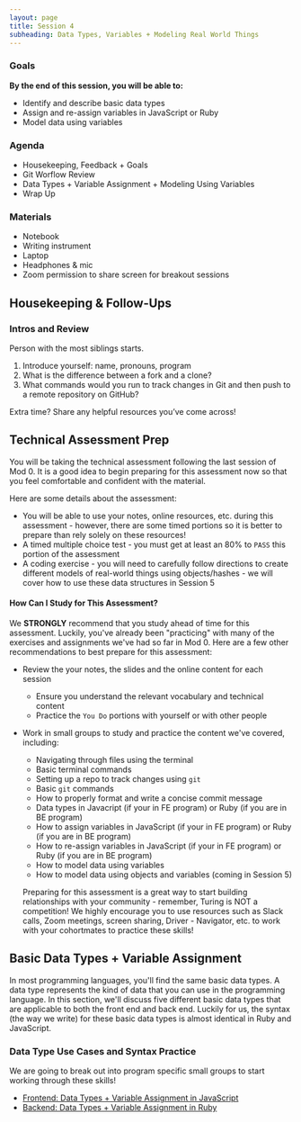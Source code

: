 ```yaml
---
layout: page
title: Session 4
subheading: Data Types, Variables + Modeling Real World Things
---
```

### Goals
**By the end of this session, you will be able to:**    
- Identify and describe basic data types
- Assign and re-assign variables in JavaScript or Ruby
- Model data using variables

### Agenda
- Housekeeping, Feedback + Goals
- Git Worflow Review
- Data Types + Variable Assignment + Modeling Using Variables
- Wrap Up

### Materials
- Notebook
- Writing instrument
- Laptop
- Headphones & mic
- Zoom permission to share screen for breakout sessions

## Housekeeping & Follow-Ups

<div class="try-it">
  <h3>Intros and Review</h3>
  <p>Person with the most siblings starts.</p>
  <ol>
    <li>Introduce yourself: name, pronouns, program</li>
    <li>What is the difference between a fork and a clone?</li>
    <li>What commands would you run to track changes in Git and then push to a remote repository on GitHub?</li>
  </ol>
  <p>Extra time? Share any helpful resources you’ve come across!</p>
</div>

## Technical Assessment Prep
You will be taking the technical assessment following the last session of Mod 0. It is a good idea to begin preparing for this assessment now so that you feel comfortable and confident with the material.

Here are some details about the assessment:
- You will be able to use your notes, online resources, etc. during this assessment - however, there are some timed portions so it is better to prepare than rely solely on these resources!
- A timed multiple choice test - you must get at least an 80% to `PASS` this portion of the assessment
- A coding exercise - you will need to carefully follow directions to create different models of real-world things using objects/hashes - we will cover how to use these data structures in Session 5

#### How Can I Study for This Assessment?
We **STRONGLY** recommend that you study ahead of time for this assessment. Luckily, you've already been "practicing" with many of the exercises and assignments we've had so far in Mod 0. Here are a few other recommendations to best prepare for this assessment:
- Review the your notes, the slides and the online content for each session
  - Ensure you understand the relevant vocabulary and technical content
  - Practice the `You Do` portions with yourself or with other people
- Work in small groups to study and practice the content we've covered, including:
  - Navigating through files using the terminal
  - Basic terminal commands
  - Setting up a repo to track changes using `git`
  - Basic `git` commands
  - How to properly format and write a concise commit message
  - Data types in Javacript (if your in FE program) or Ruby (if you are in BE program)
  - How to assign variables in JavaScript (if your in FE program) or Ruby (if you are in BE program)
  - How to re-assign variables in JavaScript (if your in FE program) or Ruby (if you are in BE program)
  - How to model data using variables
  - How to model data using objects and variables (coming in Session 5)

  Preparing for this assessment is a great way to start building relationships with your community - remember, Turing is NOT a competition! We highly encourage you to use resources such as Slack calls, Zoom meetings, screen sharing, Driver - Navigator, etc. to work with your cohortmates to practice these skills!

<a name="datatypes"></a>
## Basic Data Types + Variable Assignment

In most programming languages, you'll find the same basic <span class="vocab">data types</span>. A data type represents the kind of data that you can use in the programming language. In this section, we'll discuss five different basic data types that are applicable to both the front end and back end. Luckily for us, the <span class="vocab">syntax</span> (the way we write) for these basic data types is almost identical in Ruby and JavaScript.


### Data Type Use Cases and Syntax Practice
We are going to break out into program specific small groups to start working through these skills!
- [Frontend: Data Types + Variable Assignment in JavaScript](./data-types-fe.md)
- [Backend: Data Types + Variable Assignment in Ruby](./data-types-be.md)
